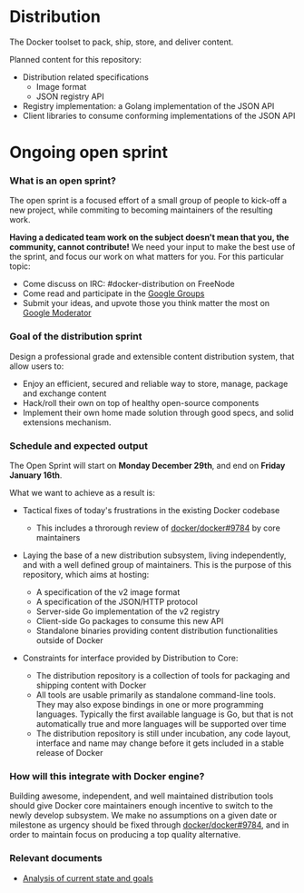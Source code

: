 Distribution
============

The Docker toolset to pack, ship, store, and deliver content.

Planned content for this repository:

* Distribution related specifications
    - Image format
    - JSON registry API
* Registry implementation: a Golang implementation of the JSON API
* Client libraries to consume conforming implementations of the JSON API

# Ongoing open sprint

### What is an open sprint?

The open sprint is a focused effort of a small group of people to kick-off a new project, while commiting to becoming maintainers of the resulting work.

**Having a dedicated team work on the subject doesn't mean that you, the community, cannot contribute!** We need your input to make the best use of the sprint, and focus our work on what matters for you. For this particular topic:

* Come discuss on IRC: #docker-distribution on FreeNode
* Come read and participate in the [Google Groups](https://groups.google.com/a/dockerproject.org/forum/#!forum/distribution)
* Submit your ideas, and upvote those you think matter the most on [Google Moderator](https://www.google.com/moderator/?authuser=1#16/e=2165c3)

### Goal of the distribution sprint

Design a professional grade and extensible content distribution system, that allow users to:

* Enjoy an efficient, secured and reliable way to store, manage, package and exchange content
* Hack/roll their own on top of healthy open-source components
* Implement their own home made solution through good specs, and solid extensions mechanism.

### Schedule and expected output

The Open Sprint will start on **Monday December 29th**, and end on **Friday January 16th**.

What we want to achieve as a result is:

* Tactical fixes of today's frustrations in the existing Docker codebase
  - This includes a throrough review of [docker/docker#9784](https://github.com/docker/docker/pull/9784) by core maintainers

* Laying the base of a new distribution subsystem, living independently, and with a well defined group of maintainers. This is the purpose of this repository, which aims at hosting:
  - A specification of the v2 image format
  - A specification of the JSON/HTTP protocol
  - Server-side Go implementation of the v2 registry
  - Client-side Go packages to consume this new API
  - Standalone binaries providing content distribution functionalities outside of Docker

* Constraints for interface provided by Distribution to Core:
  - The distribution repository is a collection of tools for packaging and
    shipping content with Docker
  - All tools are usable primarily as standalone command-line tools. They may
    also expose bindings in one or more programming languages. Typically the
    first available language is Go, but that is not automatically true and more
    languages will be supported over time
  - The distribution repository is still under incubation, any code layout,
    interface and name may change before it gets included in a stable release of
    Docker

### How will this integrate with Docker engine?

Building awesome, independent, and well maintained distribution tools should give Docker core maintainers enough incentive to switch to the newly develop subsystem. We make no assumptions on a given date or milestone as urgency should be fixed through [docker/docker#9784](https://github.com/docker/docker/pull/9784), and in order to maintain focus on producing a top quality alternative.

### Relevant documents

* [Analysis of current state and goals](doc/opensprint/kickoff.md)
